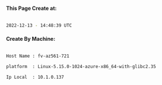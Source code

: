 
   
#### This Page Create at:

```bash

2022-12-13 - 14:48:39 UTC

```

#### Create By Machine:

```bash

Host Name : fv-az561-721

platform  : Linux-5.15.0-1024-azure-x86_64-with-glibc2.35

Ip Local  : 10.1.0.137

```

